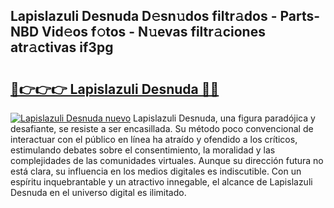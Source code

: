 ## Lapislazuli Desnuda D𝚎sn𝚞dos filtr𝚊dos - Parts-NBD Vid𝚎os f𝚘tos - N𝚞evas filtr𝚊ciones atr𝚊ctivas if3pg

# <h2><a href="http://mbcu0d.tromn.icu/?c=Lapislazuli+Desnuda">🔗👉👉👉 Lapislazuli Desnuda 🔗🔗</a></h2>

[![Lapislazuli Desnuda nuevo](https://i.imgur.com/pEAQMta.gif)](http://mbcu0d.tromn.icu/?c=Lapislazuli+Desnuda)
Lapislazuli Desnuda, una figura paradójica y desafiante, se resiste a ser encasillada. Su método poco convencional de interactuar con el público en línea ha atraído y ofendido a los críticos, estimulando debates sobre el consentimiento, la moralidad y las complejidades de las comunidades virtuales. Aunque su dirección futura no está clara, su influencia en los medios digitales es indiscutible. Con un espíritu inquebrantable y un atractivo innegable, el alcance de Lapislazuli Desnuda en el universo digital es ilimitado.
